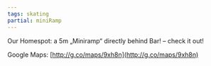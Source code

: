 ```yaml
---
tags: skating
partial: miniRamp
---
```


Our Homespot: a 5m „Miniramp“ directly behind Bar! – check it out!

Google Maps: [http://g.co/maps/9xh8n](http://g.co/maps/9xh8n)
